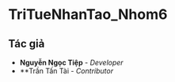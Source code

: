# TriTueNhanTao_Nhom6
## Tác giả
- **Nguyễn Ngọc Tiệp** - *Developer*
- **Trần Tấn Tài - *Contributor* 

